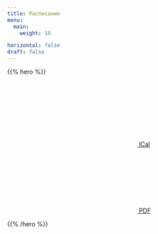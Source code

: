 ```yaml
---
title: Расписание
menu:
  main:
    weight: 10

horizontal: false
draft: false
---
```


{{% hero %}}

<a class="btn primary btn-lg" href="/schedule/schedule.ics">
    <svg class="icon icon-calendar"><use xlink:href="#calendar"></use></svg> ICal
</a>

<a class="btn primary btn-lg" href="/schedule/schedule.pdf">
    <svg class="icon icon-pdf"><use xlink:href="#pdf"></use></svg> PDF
</a>

<!-- TODO: filter and search -->
{{% /hero %}}
